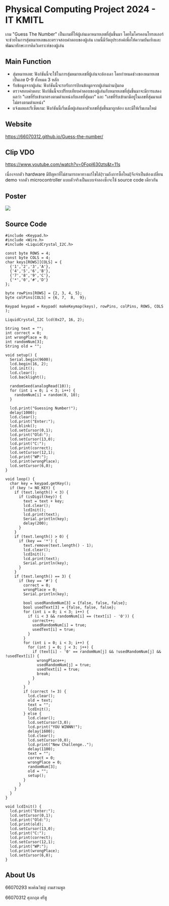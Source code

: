 # Physical Computing Project 2024 - IT KMITL
  เกม "Guess The Number" เป็นเกมที่ให้ผู้เล่นเดาหมายเลขที่สุ่มขึ้นมา โดยไมโครคอนโทรลเลอร์จะช่วยในการสุ่มหมายเลขและตรวจสอบคำตอบของผู้เล่น เกมนี้มีวัตถุประสงค์เพื่อให้ความบันเทิงและพัฒนาทักษะการคิดวิเคราะห์ของผู้เล่น
## Main Function
*  สุ่มหมายเลข: ฟังก์ชันนี้จะใช้ในการสุ่มหมายเลขที่ผู้เล่นจะต้องเดา โดยกำหนดช่วงของหมายเลขเป็นเลข 0-9 ทั้งหมด 3 หลัก
*  รับข้อมูลจากผู้เล่น: ฟังก์ชันนี้จะรอรับการป้อนข้อมูลจากผู้เล่นผ่านปุ่มกด
*  ตรวจสอบคำตอบ: ฟังก์ชันนี้จะเปรียบเทียบคำตอบของผู้เล่นกับหมายเลขที่สุ่มขึ้นมาจะมีการแสดงผลว่า "เลขที่รับเข้ามาตรงตามตำแหน่งกับเลขที่สุ่มมา" และ "เลขที่รับเข้ามามีอยู่ในเลขที่สุ่มมาแต่ไม่ตรงตามตำแหน่ง"
*  แจ้งผลและรีเซ็ตเกม: ฟังก์ชันนี้เริ่มเมื่อผู้เล่นเดาตัวเลขที่สุ่มขึ้นมาถูกต้อง และมีให้เริ่มเกมใหม่
## Website
https://66070312.github.io/Guess-the-number/
## Clip VDO
https://www.youtube.com/watch?v=0Fopl630zts&t=11s

เนื่องจากตัว hardware มีปัญหาที่ไม่สามารถหาทางแก้ไขได้(รวมถึงการซื้อใหม่)จึงจำเป็นต้องเปลี่ยน demo จากตัว microcontroller แบบตัวจริงเป็นแบบจำลองซึ่งจะใช้ source code เดียวกัน
## Poster
<img src="poster/poster.jpg" style="width= 300px"></img>
## Source Code
```
#include <Keypad.h>
#include <Wire.h>
#include <LiquidCrystal_I2C.h>

const byte ROWS = 4; 
const byte COLS = 4; 
char keys[ROWS][COLS] = {
  {'1','2','3','A'},
  {'4','5','6','B'},
  {'7','8','9','C'},
  {'*','0','#','D'}
};

byte rowPins[ROWS] = {2, 3, 4, 5}; 
byte colPins[COLS] = {6, 7,  8,  9};

Keypad keypad = Keypad( makeKeymap(keys), rowPins, colPins, ROWS, COLS );

LiquidCrystal_I2C lcd(0x27, 16, 2);

String text = "";
int correct = 0;
int wrongPlace = 0;
int randomNum[3];
String old = "";

void setup() {
  Serial.begin(9600);
  lcd.begin(16, 2);
  lcd.init();
  lcd.clear();
  lcd.backlight();

  randomSeed(analogRead(10));
  for (int i = 0; i < 3; i++) {
    randomNum[i] = random(0, 10);
  }
  
  lcd.print("Guessing Number!");
  delay(1000);
  lcd.clear();
  lcd.print("Enter:");
  lcd.blink();
  lcd.setCursor(0,1);
  lcd.print("Old:");
  lcd.setCursor(13,0);
  lcd.print("C:");
  lcd.print(correct);
  lcd.setCursor(12,1);
  lcd.print("WP:");
  lcd.print(wrongPlace);
  lcd.setCursor(6,0);
}

void loop() {
  char key = keypad.getKey();
  if (key != NO_KEY) {
    if (text.length() < 3) {
      if (isDigit(key)) {
        text = text + key;
        lcd.clear();
        lcdInit();
        lcd.print(text);
        Serial.println(key);
        delay(200);
      }
    }
    if (text.length() > 0) {
      if (key == '*') {
        text.remove(text.length() - 1);
        lcd.clear();
        lcdInit();
        lcd.print(text);
        Serial.println(key);
      }
    }
    if (text.length() == 3) {
      if (key == '#') {
        correct = 0;
        wrongPlace = 0;
        Serial.println(key);

        bool usedRandomNum[3] = {false, false, false};
        bool usedText[3] = {false, false, false};
        for (int i = 0; i < 3; i++) {
          if (i < 3 && randomNum[i] == (text[i] - '0')) {
            correct++;
            usedRandomNum[i] = true;
            usedText[i] = true;
          }
        }
        for (int i = 0; i < 3; i++) {
          for (int j = 0; j < 3; j++) {
            if (text[i] - '0' == randomNum[j] && !usedRandomNum[j] && !usedText[i]) {
              wrongPlace++;
              usedRandomNum[j] = true;
              usedText[i] = true;
              break;
            }
          }
        }
        if (correct != 3) {
          lcd.clear();
          old = text;
          text = "";
          lcdInit();
        } else {
          lcd.clear();
          lcd.setCursor(3,0);
          lcd.print("YOU WINNN!");
          delay(1600);
          lcd.clear();
          lcd.setCursor(0,0);
          lcd.print("New Challenge..");
          delay(1100);
          text = "";
          correct = 0;
          wrongPlace = 0;
          randomNum[3];
          old = "";
          setup();
        }
      }
    }
  }
}

void lcdInit() {
  lcd.print("Enter:");
  lcd.setCursor(0,1);
  lcd.print("Old:");
  lcd.print(old);
  lcd.setCursor(13,0);
  lcd.print("C:");
  lcd.print(correct);
  lcd.setCursor(12,1);
  lcd.print("WP:");
  lcd.print(wrongPlace);
  lcd.setCursor(6,0);
}
```
## About Us 
66070293 พงศ์ณวิชญ์ งามสวนพูล

66070312 ศุภกฤต ศรีชู
